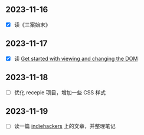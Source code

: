 ## 2023-11-16
- [x] 读《三案始末》

## 2023-11-17
- [x] 读 [Get started with viewing and changing the DOM](https://developer.chrome.com/docs/devtools/dom/)

## 2023-11-18
- [ ] 优化 recepie 项目，增加一些 CSS 样式

## 2023-11-19
- [ ] 读一篇 [indiehackers](https://www.indiehackers.com/) 上的文章，并整理笔记
